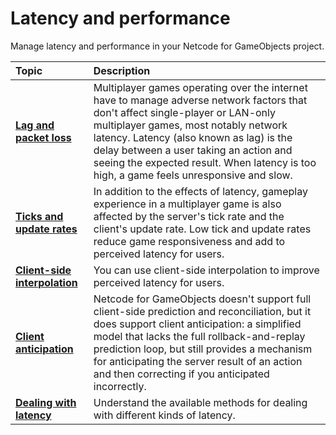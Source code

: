 # Latency and performance

Manage latency and performance in your Netcode for GameObjects project.

| **Topic**                       | **Description**                  |
| :------------------------------ | :------------------------------- |
| **[Lag and packet loss](learn/lagandpacketloss.md)** | Multiplayer games operating over the internet have to manage adverse network factors that don't affect single-player or LAN-only multiplayer games, most notably network latency. Latency (also known as lag) is the delay between a user taking an action and seeing the expected result. When latency is too high, a game feels unresponsive and slow. |
| **[Ticks and update rates](learn/ticks-and-update-rates.md)** | In addition to the effects of latency, gameplay experience in a multiplayer game is also affected by the server's tick rate and the client's update rate. Low tick and update rates reduce game responsiveness and add to perceived latency for users. |
| **[Client-side interpolation](learn/clientside-interpolation.md)** | You can use client-side interpolation to improve perceived latency for users. |
| **[Client anticipation](advanced-topics/client-anticipation.md)** | Netcode for GameObjects doesn't support full client-side prediction and reconciliation, but it does support client anticipation: a simplified model that lacks the full rollback-and-replay prediction loop, but still provides a mechanism for anticipating the server result of an action and then correcting if you anticipated incorrectly. |
| **[Dealing with latency](learn/dealing-with-latency.md)** | Understand the available methods for dealing with different kinds of latency. |